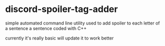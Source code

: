 # discord-spoiler-tag-adder
simple automated command line utility used to add spoiler to each letter of a sentence a sentence coded with C++

currently it's really basic will update it to work better
